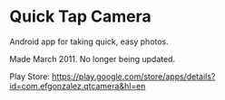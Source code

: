 Quick Tap Camera
=================

Android app for taking quick, easy photos.

Made March 2011. No longer being updated.

Play Store:
https://play.google.com/store/apps/details?id=com.efgonzalez.qtcamera&hl=en
